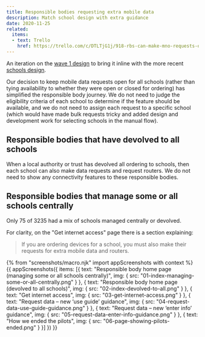 ```yaml
---
title: Responsible bodies requesting extra mobile data
description: Match school design with extra guidance
date: 2020-11-25
related:
  items:
  - text: Trello
    href: https://trello.com/c/DTLTjG1j/918-rbs-can-make-mno-requests-on-behalf-of-schools
---
```


An iteration on the [wave 1 design](/pilot-launch/#request-extra-mobile-data) to bring it inline with the more recent [schools design](/mno-for-schools-2/).

Our decision to keep mobile data requests open for all schools (rather than tying availability to whether they were open or closed for ordering) has simplified the responsible body journey. We do not need to judge the eligibility criteria of each school to determine if the feature should be available, and we do not need to assign each request to a specific school (which would have made bulk requests tricky and added design and development work for selecting schools in the manual flow).

## Responsible bodies that have devolved to all schools

When a local authority or trust has devolved all ordering to schools, then each school can also make data requests and request routers. We do not need to show any connectivity features to these responsible bodies.

## Responsible bodies that manage some or all schools centrally

Only 75 of 3235 had a mix of schools managed centrally or devolved.

For clarity, on the "Get internet access" page there is a section explaining:

> If you are ordering devices for a school, you must also make their requests for extra mobile data and routers.

{% from "screenshots/macro.njk" import appScreenshots with context %}
{{ appScreenshots({
  items: [{
      text: "Responsible body home page (managing some or all schools centrally)",
      img: { src: "01-index-managing-some-or-all-centrally.png" }
    }, {
      text: "Responsible body home page (devolved to all schools)",
      img: { src: "02-index-devolved-to-all.png" }
    }, {
      text: "Get internet access",
      img: { src: "03-get-internet-access.png" }
    }, {
      text: "Request data – new ‘use guide’ guidance",
      img: { src: "04-request-data-use-guide-guidance.png" }
    }, {
      text: "Request data – new ‘enter info’ guidance",
      img: { src: "05-request-data-enter-info-guidance.png" }
    }, {
      text: "How we ended the pilots",
      img: { src: "06-page-showing-pilots-ended.png" }
    }]
}) }}
